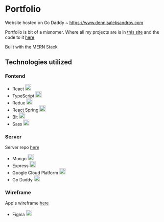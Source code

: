 # Portfolio

Website hosted on Go Daddy ~ https://www.dennisaleksandrov.com

Portfolio is bit of a misnomer. Where all my projects are is in [this site](https://mybubble.dennisaleksandrov.com) and the code to it [here](https://github.com/FormidablePencil/my-bubble)

Built with the MERN Stack

## Technologies utilized

### Fontend

- React <img src="https://i.ibb.co/nb965ST/react-Logo.png" width="20" title="">
- TypeScript <img src="https://i.ibb.co/RBfMh8f/typescript.png" width="20" title="">
- Redux <img src="https://i.ibb.co/dbQkwZM/redux.png" width="20" title="">
- React Spring <img src="https://i.ibb.co/DM6b0gQ/react-spring.png" width="20" title="">
- Bit <img src="https://i.ibb.co/gZX3hH4/bit.png" width="20" title="">
- Sass <img src="https://i.ibb.co/TYQYRyd/sassLogo.png" width="20" title="">

### Server

Server repo [here](https://github.com/FormidablePencil/portfolio-server)

- Mongo <img src="https://i.ibb.co/mqJXvJq/mongodb.png" width="20" title="">
- Express <img src="https://i.ibb.co/CJfJN1D/express-Logo.png" width="20" title="">
- Google Cloud Platform <img src="https://i.ibb.co/qjpWtZc/google-cloud-platform.png" width="20" title="">
- Go Daddy <img src="https://i.ibb.co/sqfrGN4/Go-Daddy-Logo.png" width="20" title="">

### Wireframe

App's wireframe [here](https://www.figma.com/file/nHgCvMFM0hZvrlWjVjr5TL/Portfolio?node-id=0%3A1) 

- Figma <img src="https://i.ibb.co/rb0ygKN/Figma.png" width="20" title="">
